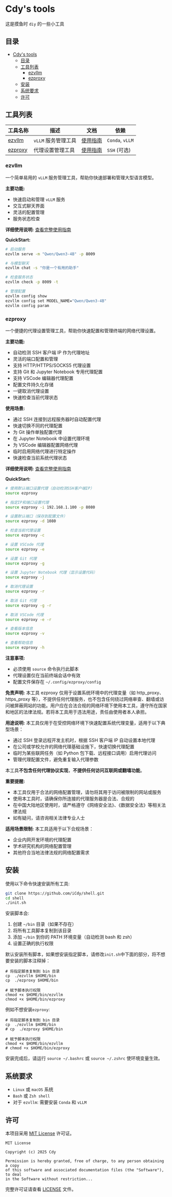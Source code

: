 # Cdy's tools

这是摸鱼时 `diy` 的一些小工具

## 目录
- [Cdy's tools](#cdys-tools)
  - [目录](#目录)
  - [工具列表](#工具列表)
    - [ezvllm](#ezvllm)
    - [ezproxy](#ezproxy)
  - [安装](#安装)
  - [系统要求](#系统要求)
  - [许可](#许可)

## 工具列表

| 工具名称 | 描述 | 文档 | 依赖 |
|---------|------|------|------|
| [ezvllm](#ezvllm) | `vLLM` 服务管理工具 | [使用指南](USAGE.md#ezvllm---vllm-服务管理工具) | `Conda`, `vLLM` |
| [ezproxy](#ezproxy) | 代理设置管理工具 | [使用指南](USAGE.md#ezproxy---代理设置管理工具) | `SSH` (可选) |

### ezvllm

一个简单易用的 `vLLM` 服务管理工具，帮助你快速部署和管理大型语言模型。

**主要功能:**
- 快速启动和管理 `vLLM` 服务
- 交互式聊天界面
- 灵活的配置管理
- 服务状态检查

**详细使用说明:** [查看完整使用指南](USAGE.md#ezvllm---vllm-服务管理工具)

**QuickStart:**
```bash
# 启动服务
ezvllm serve -m "Qwen/Qwen3-4B" -p 8009

# 与模型聊天
ezvllm chat -s "你是一个有用的助手"

# 检查服务状态
ezvllm check -p 8009 -t

# 管理配置
ezvllm config show
ezvllm config set MODEL_NAME="Qwen/Qwen3-4B"
ezvllm config param
```

### ezproxy

一个便捷的代理设置管理工具，帮助你快速配置和管理终端的网络代理设置。

**主要功能:**
- 自动检测 SSH 客户端 IP 作为代理地址
- 灵活的端口配置和管理
- 支持 HTTP/HTTPS/SOCKS5 代理设置
- 支持 Git 和 Jupyter Notebook 专用代理配置
- 支持 VSCode 编辑器代理配置
- 配置文件持久化存储
- 一键取消代理设置
- 快速检查当前代理状态

**使用场景:**
- 通过 SSH 连接到远程服务器时自动配置代理
- 快速切换不同的代理配置
- 为 Git 操作单独配置代理
- 在 Jupyter Notebook 中设置代理环境
- 为 VSCode 编辑器配置网络代理
- 临时启用网络代理进行特定操作
- 快速检查当前系统代理状态

**详细使用说明:** [查看完整使用指南](USAGE.md#ezproxy---代理设置管理工具)

**QuickStart:**
```bash
# 使用默认端口设置代理（自动检测SSH客户端IP）
source ezproxy

# 指定IP和端口设置代理
source ezproxy -i 192.168.1.100 -p 8080

# 设置默认端口（保存到配置文件）
source ezproxy -d 1080

# 检查当前代理设置
source ezproxy -c

# 设置 VSCode 代理
source ezproxy -e

# 设置 Git 代理
source ezproxy -g

# 设置 Jupyter Notebook 代理（显示设置代码）
source ezproxy -j

# 取消代理设置
source ezproxy -r

# 取消 Git 代理
source ezproxy -g -r

# 取消 VSCode 代理
source ezproxy -e -r

# 查看版本信息
source ezproxy -v

# 查看帮助信息
source ezproxy -h
```

**注意事项:**
- 必须使用 `source` 命令执行此脚本
- 代理设置仅在当前终端会话中有效
- 配置文件保存在 `~/.config/ezproxy/config`

**免责声明:**
本工具 ezproxy 仅用于设置系统环境中的代理变量（如 http_proxy、https_proxy 等），不提供任何代理服务，也不包含任何绕过网络审查、翻墙或访问被屏蔽网站的功能。用户应在合法合规的网络环境下使用本工具，遵守所在国家和地区的法律法规。若将本工具用于违法用途，责任由使用者本人承担。

**用途说明:**
本工具仅用于在受控网络环境下快速配置系统代理变量，适用于以下典型场景：
- 通过 SSH 登录远程开发主机时，根据 SSH 客户端 IP 自动设置本地代理
- 在公司或学校允许的网络代理基础设施下，快速切换代理配置  
- 临时为某些联网任务（如 Python 包下载、远程接口调用）启用代理访问
- 管理代理配置文件，避免重复输入代理参数

本工具**不包含任何代理协议实现**，**不提供任何访问互联网或翻墙功能**。

**重要提醒:**
- 本工具仅用于合法的网络配置管理，请勿将其用于访问被限制的网站或服务
- 使用本工具时，请确保你所连接的代理服务器是合法、合规的
- 在中国大陆地区使用时，请严格遵守《网络安全法》、《数据安全法》等相关法律法规
- 如有疑问，请咨询相关法律专业人士

**适用场景限制:**
本工具适用于以下合规场景：
- 企业内网开发环境的代理配置
- 学术研究机构的网络配置管理
- 其他符合当地法律法规的网络配置需求


## 安装

使用以下命令快速安装所有工具:

```bash
git clone https://github.com/iCdy/shell.git
cd shell
./init.sh
```

安装脚本会:
1. 创建 `~/bin` 目录（如果不存在）
2. 将所有工具脚本复制到该目录
3. 添加 `~/bin` 到你的 PATH 环境变量（自动检测 bash 和 zsh）
4. 设置正确的执行权限

默认安装所有脚本，如果想安装指定脚本，请修改`init.sh`中下面的部分，将不想要安装的脚本注释掉：
```
# 将指定脚本复制到 bin 目录
cp  ./ezvllm $HOME/bin
cp  ./ezproxy $HOME/bin

# 赋予脚本执行权限
chmod +x $HOME/bin/ezvllm
chmod +x $HOME/bin/ezproxy
```

例如不想安装`ezproxy`:
```
# 将指定脚本复制到 bin 目录
cp  ./ezvllm $HOME/bin
# cp  ./ezproxy $HOME/bin

# 赋予脚本执行权限
chmod +x $HOME/bin/ezvllm
# chmod +x $HOME/bin/ezproxy
```

安装完成后，请运行 `source ~/.bashrc` 或 `source ~/.zshrc` 使环境变量生效。

## 系统要求

- `Linux` 或 `macOS` 系统
- `Bash` 或 `Zsh shell`
- 对于 `ezvllm`: 需要安装 `Conda` 和 `vLLM`

## 许可

本项目采用 [MIT License](LICENSE) 许可证。

```
MIT License

Copyright (c) 2025 Cdy

Permission is hereby granted, free of charge, to any person obtaining a copy
of this software and associated documentation files (the "Software"), to deal
in the Software without restriction...
```

完整许可证请查看 [LICENSE](LICENSE) 文件。

